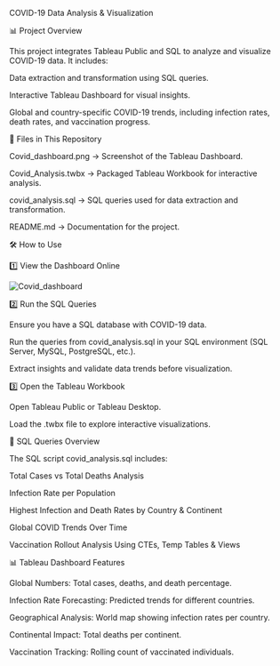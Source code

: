 COVID-19 Data Analysis & Visualization


📊 Project Overview

This project integrates Tableau Public and SQL to analyze and visualize COVID-19 data. It includes:

Data extraction and transformation using SQL queries.

Interactive Tableau Dashboard for visual insights.

Global and country-specific COVID-19 trends, including infection rates, death rates, and vaccination progress.


📁 Files in This Repository

Covid_dashboard.png → Screenshot of the Tableau Dashboard.

Covid_Analysis.twbx → Packaged Tableau Workbook for interactive analysis.

covid_analysis.sql → SQL queries used for data extraction and transformation.

README.md → Documentation for the project.


🛠 How to Use


1️⃣ View the Dashboard Online

![Covid_dashboard](https://github.com/user-attachments/assets/7a5c469a-87ad-4840-84d5-bd8ab18f02a3)


2️⃣ Run the SQL Queries

Ensure you have a SQL database with COVID-19 data.

Run the queries from covid_analysis.sql in your SQL environment (SQL Server, MySQL, PostgreSQL, etc.).

Extract insights and validate data trends before visualization.


3️⃣ Open the Tableau Workbook

Open Tableau Public or Tableau Desktop.

Load the .twbx file to explore interactive visualizations.


📝 SQL Queries Overview

The SQL script covid_analysis.sql includes:

Total Cases vs Total Deaths Analysis

Infection Rate per Population

Highest Infection and Death Rates by Country & Continent

Global COVID Trends Over Time

Vaccination Rollout Analysis Using CTEs, Temp Tables & Views


📊 Tableau Dashboard Features

Global Numbers: Total cases, deaths, and death percentage.

Infection Rate Forecasting: Predicted trends for different countries.

Geographical Analysis: World map showing infection rates per country.

Continental Impact: Total deaths per continent.

Vaccination Tracking: Rolling count of vaccinated individuals.

